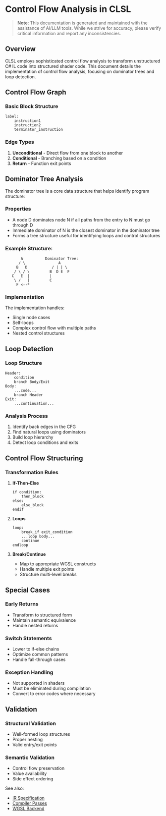 # Control Flow Analysis in CLSL

> **Note**: This documentation is generated and maintained with the assistance of AI/LLM tools. While we strive for accuracy, please verify critical information and report any inconsistencies.

## Overview

CLSL employs sophisticated control flow analysis to transform unstructured C# IL code into structured shader code. This document details the implementation of control flow analysis, focusing on dominator trees and loop detection.

## Control Flow Graph

### Basic Block Structure
```
label:
    instruction1
    instruction2
    terminator_instruction
```

### Edge Types
1. **Unconditional** - Direct flow from one block to another
2. **Conditional** - Branching based on a condition
3. **Return** - Function exit points

## Dominator Tree Analysis

The dominator tree is a core data structure that helps identify program structure:

### Properties
- A node D dominates node N if all paths from the entry to N must go through D
- Immediate dominator of N is the closest dominator in the dominator tree
- Forms a tree structure useful for identifying loops and control structures

### Example Structure:
```
       A          Dominator Tree:
      / \               A
     B   D           / | | \
    / \ / \         B  D E  F
   C   E  |         |
    \ /   |         C
     F <--*
```

### Implementation
The implementation handles:
- Single node cases
- Self-loops
- Complex control flow with multiple paths
- Nested control structures

## Loop Detection

### Loop Structure
```
Header:
    condition
    branch Body/Exit
Body:
    ...code...
    branch Header
Exit:
    ...continuation...
```

### Analysis Process
1. Identify back edges in the CFG
2. Find natural loops using dominators
3. Build loop hierarchy
4. Detect loop conditions and exits

## Control Flow Structuring

### Transformation Rules
1. **If-Then-Else**
   ```
   if condition:
       then_block
   else:
       else_block
   endif
   ```

2. **Loops**
   ```
   loop:
       break_if exit_condition
       ...loop body...
       continue
   endloop
   ```

3. **Break/Continue**
   - Map to appropriate WGSL constructs
   - Handle multiple exit points
   - Structure multi-level breaks

## Special Cases

### Early Returns
- Transform to structured form
- Maintain semantic equivalence
- Handle nested returns

### Switch Statements
- Lower to if-else chains
- Optimize common patterns
- Handle fall-through cases

### Exception Handling
- Not supported in shaders
- Must be eliminated during compilation
- Convert to error codes where necessary

## Validation

### Structural Validation
- Well-formed loop structures
- Proper nesting
- Valid entry/exit points

### Semantic Validation
- Control flow preservation
- Value availability
- Side effect ordering

See also:
- [IR Specification](../ir_spec.md)
- [Compiler Passes](./passes.md)
- [WGSL Backend](../backends/wgsl.md)